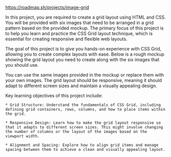 https://roadmap.sh/projects/image-grid

In this project, you are required to create a grid layout using HTML and CSS. You will be provided with six images that need to be arranged in a grid pattern based on the provided mockup. The primary focus of this project is to help you learn and practice the CSS Grid layout technique, which is essential for creating responsive and flexible web layouts.

The goal of this project is to give you hands-on experience with CSS Grid, allowing you to create complex layouts with ease. Below is a rough mockup showing the grid layout you need to create along with the six images that you should use.

You can use the same images provided in the mockup or replace them with your own images. The grid layout should be responsive, meaning it should adapt to different screen sizes and maintain a visually appealing design.

Key learning objectives of this project include:

    * Grid Structure: Understand the fundamentals of CSS Grid, including defining grid containers, rows, columns, and how to place items within the grid.

    * Responsive Design: Learn how to make the grid layout responsive so that it adapts to different screen sizes. This might involve changing the number of columns or the layout of the images based on the viewport width.

    * Alignment and Spacing: Explore how to align grid items and manage spacing between them to achieve a clean and visually appealing layout.
